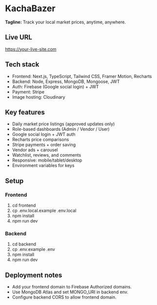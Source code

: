 # KachaBazer

**Tagline:** Track your local market prices, anytime, anywhere.

## Live URL
https://your-live-site.com

## Tech stack
- Frontend: Next.js, TypeScript, Tailwind CSS, Framer Motion, Recharts
- Backend: Node, Express, MongoDB, Mongoose, JWT
- Auth: Firebase (Google social login) + JWT
- Payment: Stripe
- Image hosting: Cloudinary

## Key features
- Daily market price listings (approved updates only)
- Role-based dashboards (Admin / Vendor / User)
- Google social login + JWT auth
- Recharts price comparisons
- Stripe payments + order saving
- Vendor ads + carousel
- Watchlist, reviews, and comments
- Responsive: mobile/tablet/desktop
- Environment variables for keys

## Setup
### Frontend
1. cd frontend
2. cp .env.local.example .env.local
3. npm install
4. npm run dev

### Backend
1. cd backend
2. cp .env.example .env
3. npm install
4. npm run dev

## Deployment notes
- Add your frontend domain to Firebase Authorized domains.
- Use MongoDB Atlas and set MONGO_URI in backend env.
- Configure backend CORS to allow frontend domain.